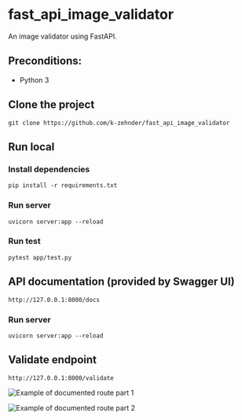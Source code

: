 # fast_api_image_validator

An image validator using FastAPI.

## Preconditions:

- Python 3

## Clone the project

```
git clone https://github.com/k-zehnder/fast_api_image_validator
```

## Run local

### Install dependencies

```
pip install -r requirements.txt
```

### Run server

```
uvicorn server:app --reload
```

### Run test

```
pytest app/test.py
```


## API documentation (provided by Swagger UI)

```
http://127.0.0.1:8000/docs
```

### Run server

```
uvicorn server:app --reload
```

## Validate endpoint

```
http://127.0.0.1:8000/validate
```



![Example of documented route part 1](https://github.com/k-zehnder/fast_api_image_validator/blob/main/docs/route_docs1.png)


![Example of documented route part 2](https://github.com/k-zehnder/fast_api_image_validator/blob/main/docs/route_docs2.png)
